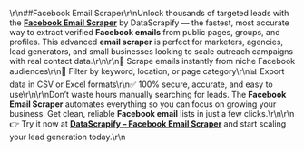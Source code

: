 \\r\\n##Facebook Email Scraper\\r\\nUnlock thousands of targeted leads with the **[Facebook Email Scraper](https://www.datascrapify.com/product/Facebook-Email-Scraper)** by DataScrapify — the fastest, most accurate way to extract verified **Facebook emails** from public pages, groups, and profiles. This advanced **email scraper** is perfect for marketers, agencies, lead generators, and small businesses looking to scale outreach campaigns with real contact data.\\r\\n\\r\\n🚀 Scrape emails instantly from niche Facebook audiences\\r\\n🎯 Filter by keyword, location, or page category\\r\\n📊 Export data in CSV or Excel formats\\r\\n✅ 100% secure, accurate, and easy to use\\r\\n\\r\\nDon’t waste hours manually searching for leads. The **Facebook Email Scraper** automates everything so you can focus on growing your business. Get clean, reliable **Facebook email** lists in just a few clicks.\\r\\n\\r\\n👉 Try it now at **[DataScrapify – Facebook Email Scraper](https://www.datascrapify.com/product/Facebook-Email-Scraper)** and start scaling your lead generation today.\\r\\n
